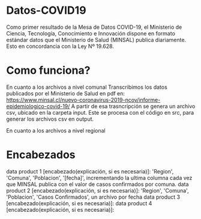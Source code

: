 # Datos-COVID19
Como primer resultado de la Mesa de Datos COVID-19, el Ministerio de Ciencia, Tecnología, Conocimiento e Innovación dispone en formato estándar datos que el Ministerio de Salud (MINSAL) publica diariamente. 
Esto en concordancia con la Ley Nº 19.628.

# Como funciona?
En cuanto a los archivos a nivel comunal
Transcribimos los datos publicados por el Ministerio de Salud en pdf en:
https://www.minsal.cl/nuevo-coronavirus-2019-ncov/informe-epidemiologico-covid-19/
A partir de esa trasncripción se genera un archivo csv, ubicado en la carpeta input.
Este se procesa con el código en src, para generar los archivos csv en output.

En cuanto a los archivos a nivel regional

# Encabezados
data product 1 [encabezado(explicación, si es necesaria)]: 'Region', 'Comuna', 'Poblacion', '[fecha]', incrementando la ultima columna cada vez que MINSAL publica con el valor de casos confirmados por comuna. 
data product 2 [encabezado(explicación, si es necesaria)]: 'Region', 'Comuna', 'Poblacion', 'Casos Confirmados', un archivo por fecha
data product 3 [encabezado(explicación, si es necesaria)]: 
data product 4 [encabezado(explicación, si es necesaria)]: 

